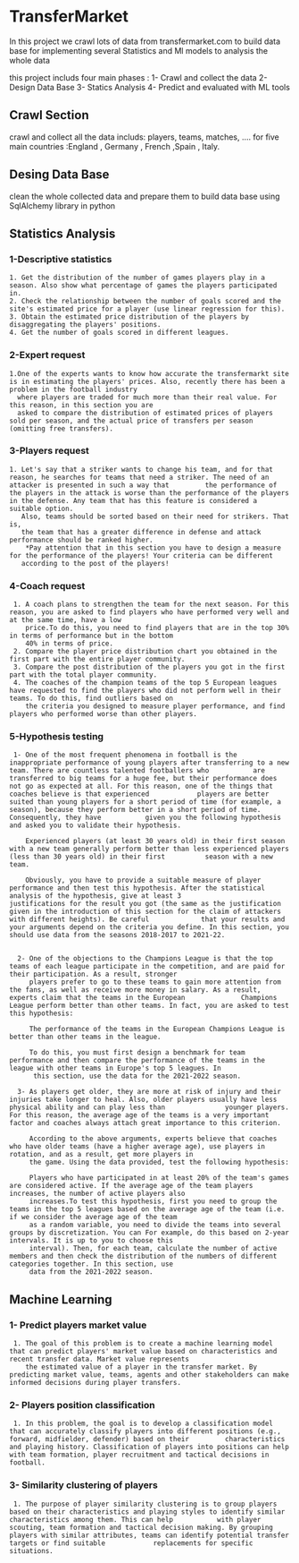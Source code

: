 # TransferMarket

In this project we crawl lots of data from transfermarket.com to build data base for implementing several Statistics and Ml models to analysis the whole data 

this project includs four main phases : 
1- Crawl and collect the data
2- Design Data Base
3- Statics Analysis
4- Predict and evaluated with ML tools



## Crawl Section
crawl and collect all the data includs: players, teams, matches, .... for five main countries :England , Germany , French ,Spain , Italy.

## Desing Data Base
clean the whole collected data and prepare them to build data base using SqlAlchemy library in python 

## Statistics Analysis 
### 1-Descriptive statistics 
  
    1. Get the distribution of the number of games players play in a season. Also show what percentage of games the players participated in.
    2. Check the relationship between the number of goals scored and the site's estimated price for a player (use linear regression for this).
    3. Obtain the estimated price distribution of the players by disaggregating the players' positions.
    4. Get the number of goals scored in different leagues.

###  2-Expert request 
  
    1.One of the experts wants to know how accurate the transfermarkt site is in estimating the players' prices. Also, recently there has been a problem in the football industry 
      where players are traded for much more than their real value. For this reason, in this section you are     
      asked to compare the distribution of estimated prices of players sold per season, and the actual price of transfers per season (omitting free transfers).

###  3-Players request
  
    1. Let's say that a striker wants to change his team, and for that reason, he searches for teams that need a striker. The need of an attacker is presented in such a way that         the performance of the players in the attack is worse than the performance of the players in the defense. Any team that has this feature is considered a suitable option. 
       Also, teams should be sorted based on their need for strikers. That is, 
       the team that has a greater difference in defense and attack performance should be ranked higher.
        *Pay attention that in this section you have to design a measure for the performance of the players! Your criteria can be different       
       according to the post of the players!

###   4-Coach request 
   
     1. A coach plans to strengthen the team for the next season. For this reason, you are asked to find players who have performed very well and at the same time, have a low 
        price.To do this, you need to find players that are in the top 30% in terms of performance but in the bottom 
        40% in terms of price.
     2. Compare the player price distribution chart you obtained in the first part with the entire player community.
     3. Compare the post distribution of the players you got in the first part with the total player community.
     4. The coaches of the champion teams of the top 5 European leagues have requested to find the players who did not perform well in their teams. To do this, find outliers based on   
        the criteria you designed to measure player performance, and find players who performed worse than other players.


###  5-Hypothesis testing

     1- One of the most frequent phenomena in football is the inappropriate performance of young players after transferring to a new team. There are countless talented footballers who           are transferred to big teams for a huge fee, but their performance does not go as expected at all. For this reason, one of the things that coaches believe is that experienced            players are better suited than young players for a short period of time (for example, a season), because they perform better in a short period of time. Consequently, they have           given you the following hypothesis and asked you to validate their hypothesis.

        Experienced players (at least 30 years old) in their first season with a new team generally perform better than less experienced players (less than 30 years old) in their first          season with a new team.

        Obviously, you have to provide a suitable measure of player performance and then test this hypothesis. After the statistical analysis of the hypothesis, give at least 3                  justifications for the result you got (the same as the justification given in the introduction of this section for the claim of attackers with different heights). Be careful             that your results and your arguments depend on the criteria you define. In this section, you should use data from the seasons 2018-2017 to 2021-22.


      2- One of the objections to the Champions League is that the top teams of each league participate in the competition, and are paid for their participation. As a result, stronger 
         players prefer to go to these teams to gain more attention from the fans, as well as receive more money in salary. As a result, experts claim that the teams in the European              Champions League perform better than other teams. In fact, you are asked to test this hypothesis:

         The performance of the teams in the European Champions League is better than other teams in the league.

         To do this, you must first design a benchmark for team performance and then compare the performance of the teams in the league with other teams in Europe's top 5 leagues. In 
          this section, use the data for the 2021-2022 season.
        
      3- As players get older, they are more at risk of injury and their injuries take longer to heal. Also, older players usually have less physical ability and can play less than               younger players. For this reason, the average age of the teams is a very important factor and coaches always attach great importance to this criterion.

         According to the above arguments, experts believe that coaches who have older teams (have a higher average age), use players in rotation, and as a result, get more players in 
         the game. Using the data provided, test the following hypothesis:

         Players who have participated in at least 20% of the team's games are considered active. If the average age of the team players increases, the number of active players also 
         increases.To test this hypothesis, first you need to group the teams in the top 5 leagues based on the average age of the team (i.e. if we consider the average age of the team 
         as a random variable, you need to divide the teams into several groups by discretization. You can For example, do this based on 2-year intervals. It is up to you to choose this 
         interval). Then, for each team, calculate the number of active members and then check the distribution of the numbers of different categories together. In this section, use 
         data from the 2021-2022 season.


## Machine Learning 
 ### 1- Predict players market value
     1. The goal of this problem is to create a machine learning model that can predict players' market value based on characteristics and recent transfer data. Market value represents 
        the estimated value of a player in the transfer market. By predicting market value, teams, agents and other stakeholders can make informed decisions during player transfers.
 ### 2- Players position classification
     1. In this problem, the goal is to develop a classification model that can accurately classify players into different positions (e.g., forward, midfielder, defender) based on their         characteristics and playing history. Classification of players into positions can help with team formation, player recruitment and tactical decisions in football.
 ### 3- Similarity clustering of players
     1. The purpose of player similarity clustering is to group players based on their characteristics and playing styles to identify similar characteristics among them. This can help           with player scouting, team formation and tactical decision making. By grouping players with similar attributes, teams can identify potential transfer targets or find suitable            replacements for specific situations.

